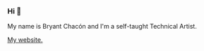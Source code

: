 ### Hi 👋

My name is Bryant Chacón and I'm a self-taught Technical Artist.

[My website.](https://www.bryantchacon.com/)
